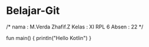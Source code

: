 # Belajar-Git
/*
nama    : M.Verda Zhafif.Z
Kelas   : XI RPL 6
Absen   : 22
 */


fun main() {
    println("Hello Kotlin")
}
